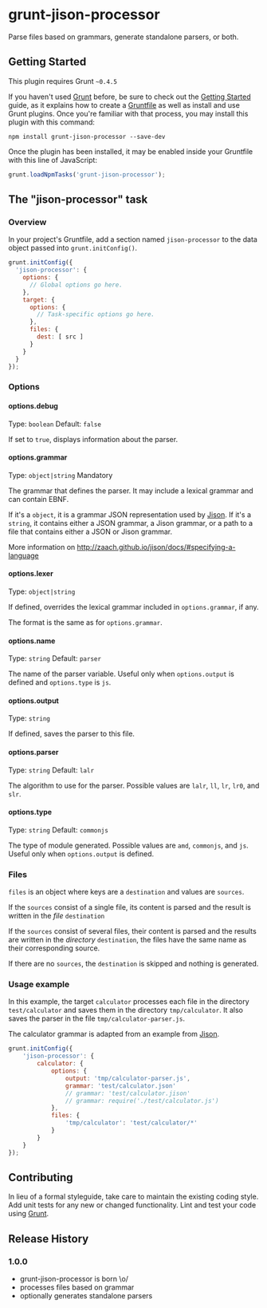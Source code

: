 # grunt-jison-processor

Parse files based on grammars, generate standalone parsers, or both.  

## Getting Started

This plugin requires Grunt `~0.4.5`

If you haven't used [Grunt](http://gruntjs.com/) before, be sure to check out the [Getting Started](http://gruntjs.com/getting-started) guide, as it explains how to create a [Gruntfile](http://gruntjs.com/sample-gruntfile) as well as install and use Grunt plugins. Once you're familiar with that process, you may install this plugin with this command:

```shell
npm install grunt-jison-processor --save-dev
```

Once the plugin has been installed, it may be enabled inside your Gruntfile with this line of JavaScript:

```js
grunt.loadNpmTasks('grunt-jison-processor');
```

## The "jison-processor" task

### Overview

In your project's Gruntfile, add a section named `jison-processor` to the data object passed into `grunt.initConfig()`.

```js
grunt.initConfig({
  'jison-processor': {
    options: {
      // Global options go here.
    },
    target: {
      options: {
        // Task-specific options go here.
      },
      files: {
        dest: [ src ]
      }
    }
  }
});
```

### Options

#### options.debug
Type: `boolean`
Default: `false`

If set to `true`, displays information about the parser.

#### options.grammar
Type: `object|string`
Mandatory

The grammar that defines the parser. It may include a lexical grammar and can contain EBNF.

If it's a `object`, it is a grammar JSON representation used by [Jison](http://zaach.github.io/jison/). If it's a `string`, it contains either a JSON grammar, a Jison grammar, or a path to a file that contains either a JSON or Jison grammar.

More information on <http://zaach.github.io/jison/docs/#specifying-a-language>

#### options.lexer
Type: `object|string`

If defined, overrides the lexical grammar included in `options.grammar`, if any.

The format is the same as for `options.grammar`.

#### options.name
Type: `string`
Default: `parser`

The name of the parser variable. Useful only when `options.output` is defined and `options.type` is `js`.

#### options.output
Type: `string`

If defined, saves the parser to this file.

#### options.parser
Type: `string`
Default: `lalr`

The algorithm to use for the parser. Possible values are `lalr`, `ll`, `lr`, `lr0`, and `slr`.

#### options.type
Type: `string`
Default: `commonjs`

The type of module generated. Possible values are `amd`, `commonjs`, and `js`. Useful only when `options.output` is defined.

### Files

`files` is an object where keys are a `destination` and values are `sources`.

If the `sources` consist of a single file, its content is parsed and the result is written in the _file_ `destination`

If the `sources` consist of several files, their content is parsed and the results are written in the _directory_ `destination`, the files have the same name as their corresponding source.

If there are no `sources`, the `destination` is skipped and nothing is generated.

### Usage example

In this example, the target `calculator` processes each file in the directory `test/calculator` and saves them in the directory `tmp/calculator`. It also saves the parser in the file `tmp/calculator-parser.js`. 

The calculator grammar is adapted from an example from [Jison](https://github.com/zaach/jison). 

```js
grunt.initConfig({
	'jison-processor': {
		calculator: {
			options: {
				output: 'tmp/calculator-parser.js',
				grammar: 'test/calculator.json'
				// grammar: 'test/calculator.jison'
				// grammar: require('./test/calculator.js')
			},
			files: {
				'tmp/calculator': 'test/calculator/*'
			}
		}
	}
});
```

## Contributing

In lieu of a formal styleguide, take care to maintain the existing coding style. Add unit tests for any new or changed functionality. Lint and test your code using [Grunt](http://gruntjs.com/).

## Release History

### 1.0.0

* grunt-jison-processor is born \o/
* processes files based on grammar
* optionally generates standalone parsers

